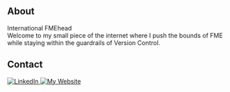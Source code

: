 <!--
**gavinjeter/gavinjeter** is a ✨ _special_ ✨ repository because its `README.md` (this file) appears on your GitHub profile.

Here are some ideas to get you started:

- 🔭 I’m currently working on ...
- 🌱 I’m currently learning ...
- 👯 I’m looking to collaborate on ...
- 🤔 I’m looking for help with ...
- 💬 Ask me about ...
- 📫 How to reach me: ...
- 😄 Pronouns: ...
- ⚡ Fun fact: ...
-->

<h2>About</h2>
International FMEhead<BR>Welcome to my small piece of the internet where I push the bounds of FME while staying within the guardrails of Version Control.

<h2>Contact</h2>
<div id="badges">
  <a href="www.linkedin.com/in/gavinjjeter">
    <img src="https://img.shields.io/badge/LinkedIn-blue" alt="LinkedIn"/>
  </a>
  <a href="https://gavinjeter.com/">
    <img src="https://img.shields.io/badge/My_Website-blue" alt="My Website"/>
  </a>
</div>
